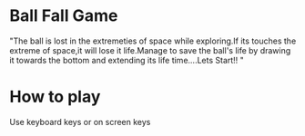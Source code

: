 # Ball Fall Game

"The ball is lost in the extremeties of space while exploring.If its touches the extreme of space,it will lose it life.Manage to save the ball's life by drawing it towards the bottom and extending its life time....Lets Start!! "

# How to play

Use keyboard keys or on screen keys
